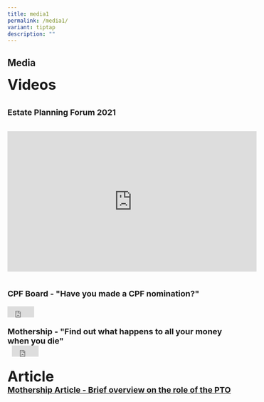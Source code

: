 ```yaml
---
title: media1
permalink: /media1/
variant: tiptap
description: ""
---
```


Media
---
<font size="6"><b>Videos</b><br>
 
<font size="4"><b>Estate Planning Forum 2021</b>
<div class="bp-youtube">
 
<iframe width="560" height="315" src="https://www.youtube.com/embed/MvXFWWmiju8" title="YouTube video player" frameborder="0" allow="accelerometer; autoplay; clipboard-write; encrypted-media; gyroscope; picture-in-picture" allowfullscreen></iframe>
</div><br> 


<font size="4"><b>CPF Board - "Have you made a CPF nomination?"</b>
<div class="bp-youtube">
 
<iframe width="60" height="25" src="https://www.youtube.com/embed/cj6w1hjQSGs" title="YouTube video player" frameborder="0" allow="accelerometer; autoplay; clipboard-write; encrypted-media; gyroscope; picture-in-picture" allowfullscreen></iframe>
</div><br> 
<font size="4"><b>Mothership - "Find out what happens to all your money when you die"</b>
<div class="bp-youtube">
  
<iframe width="60" height="25" src="https://www.youtube.com/embed/Me25x26d5mc" title="YouTube video player" frameborder="0" allow="accelerometer; autoplay; clipboard-write; encrypted-media; gyroscope; picture-in-picture" allowfullscreen></iframe>

</div><br>
<font size="6"><b>Article</b><br>
<font size="4"><b><a href = "https://mothership.sg/2021/04/pto-civil-servant-track-nok/" target = "_blank"> Mothership Article - Brief overview on the role of the PTO</a></b>
